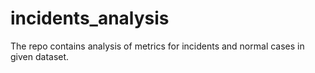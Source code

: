 # incidents_analysis
The repo contains analysis of metrics for incidents and normal cases in given dataset.
